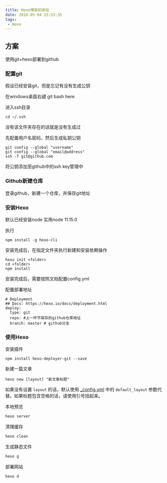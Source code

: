 ```yaml
---
title: Hexo博客初体验
date: 2018-05-04 15:53:35
tags:
 - Hexo
---
```


## 方案

使用git+hexo部署到github

### 配置git

假设已经安装git，但是忘记有没有生成公钥

在windows桌面右键 git bash here

进入ssh目录

```
cd ~/.ssh
```
<!-- more -->
没有该文件夹存在的话就是没有生成过

先配置用户名密码，然后生成私钥公钥

```
git config --global "username"
git config --global "email@address"
ssh -T git@github.com
```

将公钥添加至github中的ssh key管理中

### Github新建仓库

登录github，新建一个仓库，并保存git地址

### 安装Hexo

默认已经安装node
实用node 11.15.0

执行

```
npm install -g hexo-cli
```

安装完成后，在指定文件夹执行新建和安装依赖操作

```
hexo init <folder>
cd <folder>
npm install
```

安装完成后，需要按照文档配置config.yml

配置部署地址

```
# Deployment
## Docs: https://hexo.io/docs/deployment.html
deploy:
  type: git
  repo: #上一环节保存的github仓库地址
  branch: master # github分支
```

### 使用Hexo

安装插件

```
npm install hexo-deployer-git --save
```

新建一篇文章

```
hexo new [layout] "新文章标题"
```

如果没有设置 `layout` 的话，默认使用 [_config.yml](https://hexo.io/zh-cn/docs/configuration.html) 中的 `default_layout` 参数代替。如果标题包含空格的话，请使用引号括起来。 

本地预览
```bash
hexo server
```

清理缓存
```bash
hexo clean
```

生成静态文件
```bash
hexo g
```

部署网站
```bash
hexo d
```

